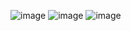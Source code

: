 
![image](https://github.com/user-attachments/assets/8818a063-d96f-45b9-b028-99b0ab44edbb)
![image](https://github.com/user-attachments/assets/11233c0e-2d98-4c00-9157-443db616c4e3)
![image](https://github.com/user-attachments/assets/54d4b705-ce44-44ac-8141-bbc3d33adbd9)
